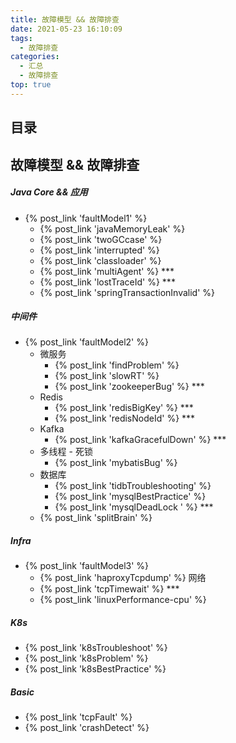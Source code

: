 ```yaml
---
title: 故障模型 && 故障排查
date: 2021-05-23 16:10:09
tags:
  - 故障排查
categories:
  - 汇总
  - 故障排查
top: true  
---
```


<p></p>
<!-- more -->

## 目录
<!-- toc -->


## 故障模型 && 故障排查
##### Java Core && 应用
+ {% post_link  'faultModel1' %}
  + {% post_link  'javaMemoryLeak' %} 
  + {% post_link  'twoGCcase' %}
  + {% post_link  'interrupted' %}
  + {% post_link  'classloader' %}
  + {% post_link  'multiAgent' %}  ***
  + {% post_link  'lostTraceId' %}  ***
  + {% post_link  'springTransactionInvalid' %} 

#####  中间件

+ {% post_link  'faultModel2' %}
  - 微服务
    + {% post_link  'findProblem' %}
    + {% post_link  'slowRT' %} 
    + {% post_link  'zookeeperBug' %}  ***
  - Redis
    + {%  post_link  'redisBigKey'  %} ***
    + {% post_link 'redisNodeId' %} *** 
  - Kafka
    + {% post_link  'kafkaGracefulDown' %}  ***
  - 多线程 - 死锁
    + {% post_link  'mybatisBug' %}
  - 数据库
    + {% post_link  'tidbTroubleshooting' %}   
    + {% post_link  'mysqlBestPractice' %}
    + {% post_link  'mysqlDeadLock    ' %}  ***
  - {% post_link  'splitBrain' %}


##### Infra
+ {% post_link  'faultModel3' %}
  + {% post_link  'haproxyTcpdump' %}   网络
  + {% post_link 'tcpTimewait' %} ***
  + {% post_link 'linuxPerformance-cpu' %}  

##### K8s
+ {% post_link  'k8sTroubleshoot' %}  
+ {% post_link  'k8sProblem' %}     
+ {% post_link  'k8sBestPractice' %}  

##### Basic
+ {% post_link  'tcpFault' %}
+ {% post_link  'crashDetect' %}







  
